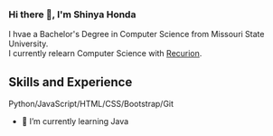 ### Hi there 👋, I'm Shinya Honda
I hvae a Bachelor's Degree in Computer Science from Missouri State University. <br>
I currently relearn Computer Science with [Recurion](https://recursionist.io/).

## Skills and Experience
Python/JavaScript/HTML/CSS/Bootstrap/Git

- 🌱 I’m currently learning Java 
